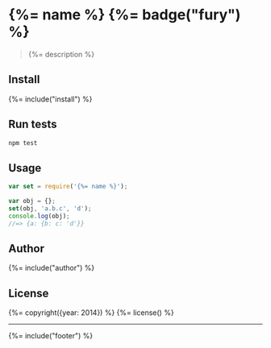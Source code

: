 # {%= name %} {%= badge("fury") %}

> {%= description %}

## Install
{%= include("install") %}

## Run tests

```bash
npm test
```

## Usage

```js
var set = require('{%= name %}');

var obj = {};
set(obj, 'a.b.c', 'd');
console.log(obj);
//=> {a: {b: c: 'd'}}
```

## Author
{%= include("author") %}

## License
{%= copyright({year: 2014}) %}
{%= license() %}

***

{%= include("footer") %}